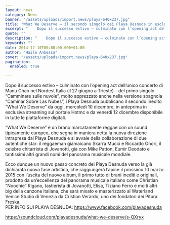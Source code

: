 ```yaml
---
layout: news
category: News
banner: "/assets/uploads/import.news/playa-640x237.jpg"
title: "What We Deserve – il secondo singolo dei Playa Desnuda in esclusiva"
excerpt: "    Dopo il successo estivo – culminato con l’opening act dell’unico concerto di Manu Chao nel Nordest Italia (il 27 giugno a Trieste) – del primo singolo “Camminare sulle nuvole”, molto apprezzato anche nella versione spagnola “Caminar Sobre Las Nubes”, i Playa Desnuda pubblicano il secondo inedito “What We Deserve” da oggi, mercoledì 10 [&hellip"
quote: ""
description: "    Dopo il successo estivo – culminato con l’opening act dell’unico concerto di Manu Chao nel Nordest Italia (il 27 giugno a Trieste) – del primo singolo “Camminare sulle nuvole”, molto apprezzato anche nella versione spagnola “Caminar Sobre Las Nubes”, i Playa Desnuda pubblicano il secondo inedito “What We Deserve” da oggi, mercoledì 10 [&hellip"
keywords: ""
date: 2014-12-10T00:00:00.000+01:00
author: "Haile Anbessa"
cover: "/assets/uploads/import.news/playa-640x237.jpg"
pagination:
  enabled: true

---
```


[](https://hotmc.com/wp-content/uploads/2014/12/playa.jpg)

Dopo il successo estivo – culminato con l’opening act dell’unico concerto di Manu Chao nel Nordest Italia (il 27 giugno a Trieste) – del primo singolo “Camminare sulle nuvole”, molto apprezzato anche nella versione spagnola “Caminar Sobre Las Nubes”, i Playa Desnuda pubblicano il secondo inedito “What We Deserve” da oggi, mercoledì 10 dicembre, in anteprima in esclusiva streaming sul portale Hotmc e da venerdì 12 dicembre disponibile in tutte le piattaforme digitali.

“What We Deserve” è un brano marcatamente reggae con un sound tipicamente europeo, che segna in maniera netta la nuova direzione intrapresa dai Playa Desnuda e si avvale della collaborazione di due autentiche star: il reggaeman giamaicano Skarra Mucci e Riccardo Onori, il celebre chitarrista di Jovanotti, già con Mike Patton, Eumir Deodato e tantissimi altri grandi nomi del panorama musicale mondiale.

Ecco dunque un nuovo passo concreto dei Playa Desnuda verso la già dichiarata nuova fase artistica, che raggiungerà l’apice il prossimo 10 marzo 2015 con l’uscita del nuovo album, il primo tutto di brani inediti e originali, prodotto da un’eccellenza del panorama musicale italiano come Christian “Noochie” Rigano, tastierista di Jovanotti, Elisa, Tiziano Ferro e molti altri big della canzone italiana, che sarà mixato e masterizzato al Waterland Venice Studio di Venezia da Cristian Verardo, uno dei fondatori dei Pitura Freska.  
PER INFO SUI PLAYA DESNUDA: https://www.facebook.com/playadesnuda

<https://soundcloud.com/playadesnuda/what-we-deserve/s-QXryx>